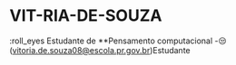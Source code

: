 # VIT-RIA-DE-SOUZA
 :roll_eyes Estudante de **Pensamento computacional
 -:unamused:(vitoria.de.souza08@escola.pr.gov.br)Estudante
